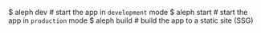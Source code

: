 $ aleph dev     # start the app in `development` mode
$ aleph start   # start the app in `production` mode
$ aleph build   # build the app to a static site (SSG)